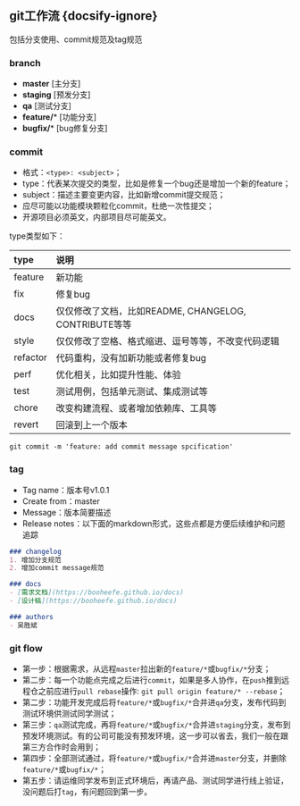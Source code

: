 ## git工作流 {docsify-ignore}
包括分支使用、commit规范及tag规范

### branch

- **master** [主分支]
- **staging** [预发分支]
- **qa**  [测试分支]
- **feature/***  [功能分支]
- **bugfix/***  [bug修复分支]

### commit
- 格式：`<type>: <subject>`；
- type：代表某次提交的类型，比如是修复一个bug还是增加一个新的feature；
- subject：描述主要变更内容，比如新增commit提交规范；
- 应尽可能以功能模块颗粒化commit，杜绝一次性提交；
- 开源项目必须英文，内部项目尽可能英文。

type类型如下：

type | 说明
:-- | :--
feature | 新功能
fix | 修复bug
docs | 仅仅修改了文档，比如README, CHANGELOG, CONTRIBUTE等等
style | 仅仅修改了空格、格式缩进、逗号等等，不改变代码逻辑
refactor | 代码重构，没有加新功能或者修复bug
perf | 优化相关，比如提升性能、体验
test | 测试用例，包括单元测试、集成测试等
chore | 改变构建流程、或者增加依赖库、工具等
revert | 回滚到上一个版本

```shell
git commit -m 'feature: add commit message spcification'
```

### tag
- Tag name：版本号v1.0.1
- Create from：master
- Message：版本简要描述
- Release notes：以下面的markdown形式，这些点都是方便后续维护和问题追踪

```markdown
### changelog
1. 增加分支规范
2. 增加commit message规范

### docs
- [需求文档](https://booheefe.github.io/docs)
- [设计稿](https://booheefe.github.io/docs)

### authors
- 吴胜斌
```

### git flow
- 第一步：根据需求，从远程`master`拉出新的`feature/*`或`bugfix/*`分支；
- 第二步：每一个功能点完成之后进行`commit`，如果是多人协作，在`push`推到远程仓之前应进行`pull rebase`操作: `git pull origin feature/* --rebase`；
- 第二步：功能开发完成后将`feature/*`或`bugfix/*`合并进`qa`分支，发布代码到测试环境供测试同学测试；
- 第三步：`qa`测试完成，再将`feature/*`或`bugfix/*`合并进`staging`分支，发布到预发环境测试。有的公司可能没有预发环境，这一步可以省去，我们一般在跟第三方合作时会用到；
- 第四步：全部测试通过，将`feature/*`或`bugfix/*`合并进`master`分支，并删除`feature/*`或`bugfix/*`；
- 第五步：请运维同学发布到正式环境后，再请产品、测试同学进行线上验证，没问题后打`tag`，有问题回到第一步。